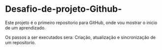 # Desafio-de-projeto-Github-

 Este projeto é o primeiro repositorio para GitHub, onde vou mostrar o inicio de um aprendizado.
 <p>Os passos a ser executados sera: Criação, atualização e sincronização de um repositorio.

